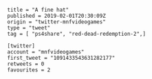 ```
title = "A fine hat"
published = 2019-02-01T20:30:09Z
origin = "twitter-mnfvideogames"
type = "tweet"
tag = [ "ps4share", "red-dead-redemption-2",]

[twitter]
account = "mnfvideogames"
first_tweet = "1091433543631282177"
retweets = 0
favourites = 2
```

<p class='image'><img src='https://mnf.m17s.net/2019/02/01/DyWNBWjXQAEm-Qi.jpg' alt=''></p>

